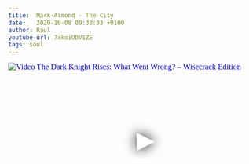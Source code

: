 ```yaml
---
title:  Mark-Almond - The City
date:   2020-10-08 09:33:33 +0100
author: Raul
youtube-url: 7xkoiODV1ZE
tags: soul
---
```

<div class="video-container ">
<iframe
  width="560"
  height="315"
  src="https://www.youtube.com/embed/7xkoiODV1ZE"
  srcdoc="<style>*{padding:0;margin:0;overflow:hidden}html,body{height:100%}img,span{position:absolute;width:100%;top:0;bottom:0;margin:auto}span{height:1.5em;text-align:center;font:48px/1.5 sans-serif;color:white;text-shadow:0 0 0.5em black}</style><a href=https://www.youtube.com/embed/7xkoiODV1ZE?autoplay=1><img src=https://img.youtube.com/vi/7xkoiODV1ZE/hqdefault.jpg alt='Video The Dark Knight Rises: What Went Wrong? – Wisecrack Edition'><span>▶</span></a>"
  frameborder="0"
  allow="accelerometer; autoplay; encrypted-media; gyroscope; picture-in-picture"
  allowfullscreen
></iframe>
</div>
